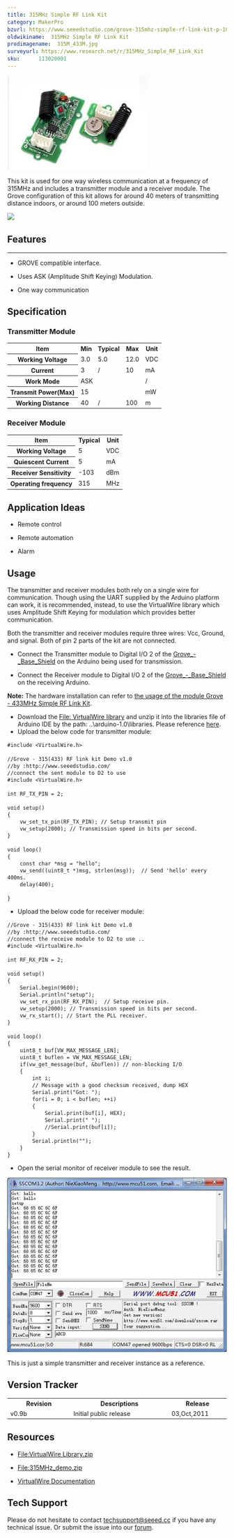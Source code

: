```yaml
---
title: 315MHz Simple RF Link Kit
category: MakerPro
bzurl: https://www.seeedstudio.com/grove-315mhz-simple-rf-link-kit-p-1061.html?cPath=139_140
oldwikiname:  315MHz Simple RF Link Kit
prodimagename:  315M_433M.jpg
surveyurl: https://www.research.net/r/315MHz_Simple_RF_Link_Kit
sku:      113020001
---
```

![](https://github.com/SeeedDocument/315MHz_Simple_RF_Link_Kit/raw/master/img/315M_433M.jpg)

This kit is used for one way wireless communication at a frequency of 315MHz and includes a transmitter module and a receiver module. The Grove configuration of this kit allows for around 40 meters of transmitting distance indoors, or around 100 meters outside.

[![](https://github.com/SeeedDocument/Seeed-WiKi/raw/master/docs/images/300px-Get_One_Now_Banner-ragular.png)](https://www.seeedstudio.com/grove-315mhz-simple-rf-link-kit-p-1061.html?cPath=139_140)

##   Features
---
*   GROVE compatible interface.

*   Uses ASK (Amplitude Shift Keying) Modulation.

*   One way communication

##  Specification

###  Transmitter Module

<table  cellspacing="0" width="80%">
<tr>
<th scope="col"> Item
</th>
<th scope="col"> Min
</th>
<th scope="col"> Typical
</th>
<th scope="col"> Max
</th>
<th scope="col"> Unit
</th></tr>
<tr>
<th scope="row"> Working Voltage
</th>
<td> 3.0
</td>
<td> 5.0
</td>
<td> 12.0
</td>
<td> VDC
</td></tr>
<tr>
<th scope="row"> Current
</th>
<td> 3
</td>
<td> /
</td>
<td> 10
</td>
<td> mA
</td></tr>
<tr>
<th scope="row">Work Mode
</th>
<td colspan="3"> ASK
</td>
<td> /
</td></tr>
<tr>
<th scope="row"> Transmit Power(Max)
</th>
<td colspan="3"> 15
</td>
<td> mW
</td></tr>
<tr>
<th scope="row"> Working Distance
</th>
<td> 40
</td>
<td> /
</td>
<td> 100
</td>
<td> m
</td></tr></table>

###  Receiver Module

<table  cellspacing="0" width="80%">
<tr>
<th scope="col"> Item
</th>
<th scope="col"> Typical
</th>
<th scope="col"> Unit
</th></tr>
<tr>
<th scope="row"> Working Voltage
</th>
<td> 5
</td>
<td> VDC
</td></tr>
<tr>
<th scope="row"> Quiescent Current
</th>
<td> 5
</td>
<td> mA
</td></tr>
<tr>
<th scope="row"> Receiver Sensitivity
</th>
<td> -103
</td>
<td> dBm
</td></tr>
<tr>
<th scope="row"> Operating frequency
</th>
<td> 315
</td>
<td> MHz
</td></tr></table>

##   Application Ideas

*   Remote control

*   Remote automation

*   Alarm

##   Usage

The transmitter and receiver modules both rely on a single wire for communication. Though using the UART supplied by the Arduino platform can work, it is recommended, instead, to use the VirtualWire library which uses Amplitude Shift Keying for modulation which provides better communication.

Both the transmitter and receiver modules require three wires: Vcc, Ground, and signal. Both of pin 2 parts of the kit are not connected.

*   Connect the Transmitter module to Digital I/O 2 of the [Grove_-_Base_Shield](/Grove-Base_Shield "Grove - Base Shield") on the Arduino being used for transmission.

*   Connect the Receiver module to Digital I/O 2 of the [Grove_-_Base_Shield](/Grove-Base_Shield "Grove - Base Shield") on the receiving Arduino.

**Note:** The hardware installation can refer to [the usage of the module Grove - 433MHz Simple RF Link Kit](/index.php-title=Grove-433MHz_Simple_RF_Link_Kit "Grove-433MHz_Simple_RF_Link_Kit").

*   Download the [File: VirtualWire library](https://github.com/SeeedDocument/315MHz_Simple_RF_Link_Kit/raw/master/res/VirtualWire_Library.zip) and unzip it into the libraries file of Arduino IDE by the path: ..\arduino-1.0\libraries. Please reference [here](http://www.pjrc.com/teensy/td_libs_VirtualWire.html).
*   Upload the below code for transmitter module:
```
#include <VirtualWire.h>

//Grove - 315(433) RF link kit Demo v1.0
//by :http://www.seeedstudio.com/
//connect the sent module to D2 to use
#include <VirtualWire.h>

int RF_TX_PIN = 2;

void setup()
{
    vw_set_tx_pin(RF_TX_PIN); // Setup transmit pin
    vw_setup(2000); // Transmission speed in bits per second.
}

void loop()
{
    const char *msg = "hello";
    vw_send((uint8_t *)msg, strlen(msg));  // Send 'hello' every 400ms.
    delay(400);

}
```

*   Upload the below code for receiver module:
```
//Grove - 315(433) RF link kit Demo v1.0
//by :http://www.seeedstudio.com/
//connect the receive module to D2 to use ..
#include <VirtualWire.h>

int RF_RX_PIN = 2;

void setup()
{
    Serial.begin(9600);
    Serial.println("setup");
    vw_set_rx_pin(RF_RX_PIN);  // Setup receive pin.
    vw_setup(2000); // Transmission speed in bits per second.
    vw_rx_start(); // Start the PLL receiver.
}

void loop()
{
    uint8_t buf[VW_MAX_MESSAGE_LEN];
    uint8_t buflen = VW_MAX_MESSAGE_LEN;
    if(vw_get_message(buf, &buflen)) // non-blocking I/O
    {
        int i;
        // Message with a good checksum received, dump HEX
        Serial.print("Got: ");
        for(i = 0; i < buflen; ++i)
        {
            Serial.print(buf[i], HEX);
            Serial.print(" ");
            //Serial.print(buf[i]);
        }
        Serial.println("");
    }
}
```

*   Open the serial monitor of receiver module to see the result.

![](https://github.com/SeeedDocument/315MHz_Simple_RF_Link_Kit/raw/master/img/Receive_Data.jpg)

This is just a simple transmitter and receiver instance as a reference.

##   Version Tracker

<table>
<tr>
<th> Revision
</th>
<th> Descriptions
</th>
<th> Release
</th></tr>
<tr>
<td width="300px"> v0.9b
</td>
<td width="500px"> Initial public release
</td>
<td width="200px"> 03,Oct,2011
</td></tr></table>

##   Resources

*   [File:VirtualWire Library.zip](https://github.com/SeeedDocument/315MHz_Simple_RF_Link_Kit/raw/master/res/VirtualWire_Library.zip)

*   [File:315MHz_demo.zip](https://github.com/SeeedDocument/315MHz_Simple_RF_Link_Kit/raw/master/res/315MHz_Demo.zip)

*   [VirtualWire Documentation](http://www.open.com.au/mikem/arduino/VirtualWire.pdf)

## Tech Support
Please do not hesitate to contact [techsupport@seeed.cc](techsupport@seeed.cc) if you have any technical issue. Or submit the issue into our [forum](http://forum.seeedstudio.com/). 